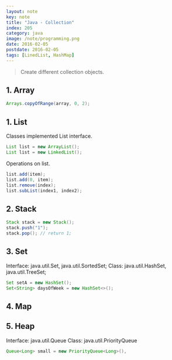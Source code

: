 ```yaml
---
layout: note
key: note
title: "Java - Collection"
index: 205
category: java
image: /note/programming.png
date: 2016-02-05
postdate: 2016-02-05
tags: [LinedList, HashMap]
---
```


> Create different collection objects.

## 1. Array
```java
Arrays.copyOfRange(array, 0, 2);
```
## 1. List
Classes implemented List interface.
```java
List list = new ArrayList();
List list = new LinkedList();
```
Operations on list.
```java
list.add(item);
list.add(0, item);
list.remove(index);
list.subList(index1, index2);
```
## 2. Stack
```java
Stack stack = new Stack();
stack.push("1");
stack.pop(); // return 1;
```
## 3. Set
Interface: java.util.Set, java.util.SortedSet;
Class: java.util.HashSet, java.util.TreeSet;
```java
Set setA = new HashSet();
Set<String> daysOfWeek = new HashSet<>();
```
## 4. Map

## 5. Heap
Interface: java.util.Queue
Class: java.util.PriorityQueue
```java
Queue<Long> small = new PriorityQueue<Long>(),
